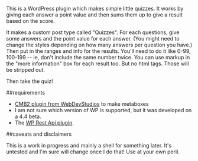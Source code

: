 
This is a WordPress plugin which makes simple little quizzes. It works by giving each answer a point value and then sums them up to give a result based on the score.

It makes a custom post type called "Quizzes". For each questions, give some answers and the point value for each answer. (You might need to change the styles depending on how many answers per question you have.) Then put in the ranges and info for the results. You'll need to do it like 0-99, 100-199 -- ie, don't include the same number twice. You can use markup in the "more information" box for each result too. But no html tags. Those will be stripped out.

Then take the quiz!

##requirements

- [CMB2 plugin from WebDevStudios](https://github.com/WebDevStudios/CMB2) to make metaboxes
- I am not sure which version of WP is supported, but it was developed on a 4.4 beta. 
- The [WP Rest Api plugin](https://wordpress.org/plugins/rest-api/).  


##caveats and disclaimers

This is a work in progress and mainly a shell for something later. It's untested and I'm sure will change once I do that! Use at your own peril.

